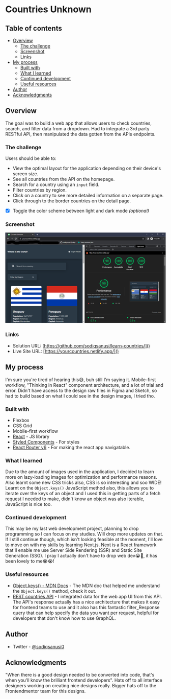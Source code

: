 # Countries Unknown

## Table of contents

- [Overview](#overview)
  - [The challenge](#the-challenge)
  - [Screenshot](#screenshot)
  - [Links](#links)
- [My process](#my-process)
  - [Built with](#built-with)
  - [What I learned](#what-i-learned)
  - [Continued development](#continued-development)
  - [Useful resources](#useful-resources)
- [Author](#author)
- [Acknowledgments](#acknowledgments)

## Overview
The goal was to build a web app that allows users to check countries, search, and filter data from a dropdown. Had to integrate a 3rd party RESTful API, then manipulated the data gotten from the APIs endpoints. 

### The challenge
Users should be able to:

- View the optimal layout for the application depending on their device's screen size.
- See all countries from the API on the homepage.
- Search for a country using an `input` field.
- Filter countries by region.
- Click on a country to see more detailed information on a separate page.
- Click through to the border countries on the detail page.
- [x] Toggle the color scheme between light and dark mode _(optional)_ 

### Screenshot
![](./screenshot.png)

### Links
- Solution URL: [https://github.com/sodiqsanusi/learn-countries/]()
- Live Site URL: [https://yourcountries.netlify.app/]()

## My process
I'm sure you're tired of hearing this😅, buh still I'm saying it. Mobile-first workflow, "Thinking in React" component architecture, and a lot of trial and error. Didn't have access to the design raw files in Figma and Sketch, so had to build based on what I could see in the design images, I tried tho.

### Built with
- Flexbox
- CSS Grid
- Mobile-first workflow
- [React](https://reactjs.org/) - JS library
- [Styled Components](https://styled-components.com/) - For styles
- [React Router v6](https://reactrouter.com/) - For making the react app navigatable.

### What I learned
Due to the amount of images used in the application, I decided to learn more on lazy-loading images for optimization and performance reasons. Also learnt some new CSS tricks also, CSS is so interesting and soo WIDE! 
Learnt on the `Object.keys()` JavaScript method also, this allows you to iterate over the keys of an object and I used this in getting parts of a fetch request I needed to make, didn't know an object was also iterable, JavaScript is nice too.

### Continued development
This may be my last web development project, planning to drop programming so I can focus on my studies. Will drop more updates on that.
If I still continue though, which isn't looking feasible at the moment, I'll love to move on with my skills by learning Next.js. Next is a React framework that'll enable me use Server Side Rendering (SSR) and Static Site Generation (SSG). I pray I actually don't have to drop web dev😭🥺, it has been lovely to me😭😭!

### Useful resources
- [Object.keys() - MDN Docs](https://developer.mozilla.org/en-US/docs/Web/JavaScript/Reference/Global_Objects/Object/keys) - The MDN doc that helped me understand the `Object.keys()` method, check it out.
- [REST countries API](https://restcountries.com/) - I integrated data for the web app UI from this API. The API's response actually has a nice architecture that makes it easy for frontend teams to use and it also has this fantastic filter_Response query that can help specify the data you want per request, helpful for developers that don't know how to use GraphQL. 

## Author
- Twitter - [@sodiqsanusi0](https://www.twitter.com/sodiqsanusi0)

## Acknowledgments
"When there is a good design needed to be converted into code, that's when you'll know the brilliant frontend developers". Hats off to all interface designers working on creating nice designs really. Bigger hats off to the Frontendmentor team for this designs.
